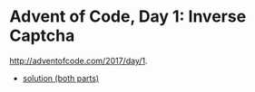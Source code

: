 # Advent of Code, Day 1: Inverse Captcha

http://adventofcode.com/2017/day/1.

* [solution (both parts)](https://github.com/JPry/advent-of-code/blob/master/src/y2017/day01/main.php)
